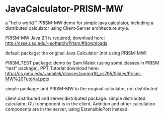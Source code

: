 JavaCalculator-PRISM-MW
==============

a "hello world " PRISM-MW demo for simple java calculator, including a distributed calculator using Client-Server architecture style.

PRISM-MW Java 2.1 is required, download here: http://csse.usc.edu/~softarch/Prism/#downloads

default package: the original Java Calculator (not using PRISM-MW)

PRISM_TEST package: demo by Sam Malek (using some classes in PRISM "test" package), PPT Tutorial download here: http://cs.gmu.edu/~smalek/classes/spring10_cs795/Slides/Prism-MW%20Tutorial.pptx

simple package: add PRISM-MW to the original calculator, not distributed

client.distributed and server.distributed package: simple distributed calculator, GUI component is in the client, Addition and other calculation components are in the server, using ExtensiblePort instead.
